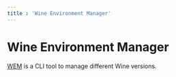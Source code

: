 ```yaml
---
title : 'Wine Environment Manager'
---
```


# Wine Environment Manager

[WEM](https://git.sr.ht/~hristoast/wem) is a CLI tool to manage different Wine versions.
